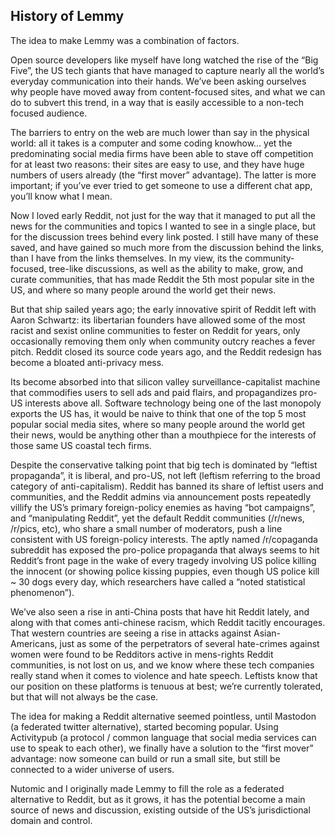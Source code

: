 ## History of Lemmy

The idea to make Lemmy was a combination of factors.

Open source developers like myself have long watched the rise of the “Big Five”, the US tech giants that have managed to capture nearly all the world’s everyday communication into their hands. We’ve been asking ourselves why people have moved away from content-focused sites, and what we can do to subvert this trend, in a way that is easily accessible to a non-tech focused audience.

The barriers to entry on the web are much lower than say in the physical world: all it takes is a computer and some coding knowhow… yet the predominating social media firms have been able to stave off competition for at least two reasons: their sites are easy to use, and they have huge numbers of users already (the “first mover” advantage). The latter is more important; if you’ve ever tried to get someone to use a different chat app, you’ll know what I mean.

Now I loved early Reddit, not just for the way that it managed to put all the news for the communities and topics I wanted to see in a single place, but for the discussion trees behind every link posted. I still have many of these saved, and have gained so much more from the discussion behind the links, than I have from the links themselves. In my view, its the community-focused, tree-like discussions, as well as the ability to make, grow, and curate communities, that has made Reddit the 5th most popular site in the US, and where so many people around the world get their news.

But that ship sailed years ago; the early innovative spirit of Reddit left with Aaron Schwartz: its libertarian founders have allowed some of the most racist and sexist online communities to fester on Reddit for years, only occasionally removing them only when community outcry reaches a fever pitch. Reddit closed its source code years ago, and the Reddit redesign has become a bloated anti-privacy mess.

Its become absorbed into that silicon valley surveillance-capitalist machine that commodifies users to sell ads and paid flairs, and propagandizes pro-US interests above all. Software technology being one of the last monopoly exports the US has, it would be naive to think that one of the top 5 most popular social media sites, where so many people around the world get their news, would be anything other than a mouthpiece for the interests of those same US coastal tech firms.

Despite the conservative talking point that big tech is dominated by “leftist propaganda”, it is liberal, and pro-US, not left (leftism referring to the broad category of anti-capitalism). Reddit has banned its share of leftist users and communities, and the Reddit admins via announcement posts repeatedly villify the US’s primary foreign-policy enemies as having “bot campaigns”, and “manipulating Reddit”, yet the default Reddit communities (/r/news, /r/pics, etc), who share a small number of moderators, push a line consistent with US foreign-policy interests. The aptly named /r/copaganda subreddit has exposed the pro-police propaganda that always seems to hit Reddit’s front page in the wake of every tragedy involving US police killing the innocent (or showing police kissing puppies, even though US police kill ~ 30 dogs every day, which researchers have called a “noted statistical phenomenon”).

We’ve also seen a rise in anti-China posts that have hit Reddit lately, and along with that comes anti-chinese racism, which Reddit tacitly encourages. That western countries are seeing a rise in attacks against Asian-Americans, just as some of the perpetrators of several hate-crimes against women were found to be Redditors active in mens-rights Reddit communities, is not lost on us, and we know where these tech companies really stand when it comes to violence and hate speech. Leftists know that our position on these platforms is tenuous at best; we’re currently tolerated, but that will not always be the case.

The idea for making a Reddit alternative seemed pointless, until Mastodon (a federated twitter alternative), started becoming popular. Using Activitypub (a protocol / common language that social media services can use to speak to each other), we finally have a solution to the “first mover” advantage: now someone can build or run a small site, but still be connected to a wider universe of users.

Nutomic and I originally made Lemmy to fill the role as a federated alternative to Reddit, but as it grows, it has the potential become a main source of news and discussion, existing outside of the US’s jurisdictional domain and control.
